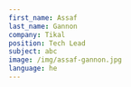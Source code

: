 ```yaml
---
first_name: Assaf
last_name: Gannon
company: Tikal
position: Tech Lead
subject: abc
image: /img/assaf-gannon.jpg
language: he
---
```


